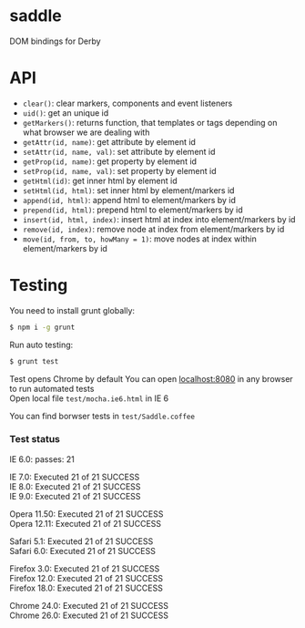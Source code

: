 saddle
======

DOM bindings for Derby

# API

* `clear()`: clear markers, components and event listeners
* `uid()`: get an unique id
* `getMarkers()`: returns function, that templates <!--comment--> or <comment></comment> tags depending on what browser we are dealing with
* `getAttr(id, name)`: get attribute by element id
* `setAttr(id, name, val)`: set attribute by element id
* `getProp(id, name)`: get property by element id
* `setProp(id, name, val)`: set property by element id
* `getHtml(id)`: get inner html by element id
* `setHtml(id, html)`: set inner html by element/markers id
* `append(id, html)`: append html to element/markers by id
* `prepend(id, html)`: prepend html to element/markers by id
* `insert(id, html, index)`: insert html at index into element/markers by id
* `remove(id, index)`: remove node at index from element/markers by id
* `move(id, from, to, howMany = 1)`: move nodes at index within element/markers by id


# Testing

You need to install grunt globally:
```sh
$ npm i -g grunt
```

Run auto testing:
```sh
$ grunt test
```
Test opens Chrome by default
You can open [localhost:8080](http://localhost:8080/) in any browser to run automated tests  
Open local file `test/mocha.ie6.html` in IE 6

You can find borwser tests in `test/Saddle.coffee`


### Test status
IE 6.0: passes: 21  

IE 7.0: Executed 21 of 21 SUCCESS  
IE 8.0: Executed 21 of 21 SUCCESS  
IE 9.0: Executed 21 of 21 SUCCESS  

Opera 11.50: Executed 21 of 21 SUCCESS  
Opera 12.11: Executed 21 of 21 SUCCESS  

Safari 5.1: Executed 21 of 21 SUCCESS  
Safari 6.0: Executed 21 of 21 SUCCESS  

Firefox 3.0: Executed 21 of 21 SUCCESS  
Firefox 12.0: Executed 21 of 21 SUCCESS  
Firefox 18.0: Executed 21 of 21 SUCCESS  

Chrome 24.0: Executed 21 of 21 SUCCESS  
Chrome 26.0: Executed 21 of 21 SUCCESS  
